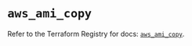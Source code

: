 # `aws_ami_copy`

Refer to the Terraform Registry for docs: [`aws_ami_copy`](https://registry.terraform.io/providers/hashicorp/aws/5.51.0/docs/resources/ami_copy).
